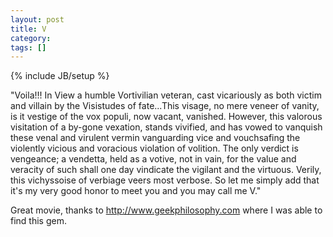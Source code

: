 ```yaml
---
layout: post
title: V
category: 
tags: []
---
```

{% include JB/setup %}

"Voila!!! In View a humble Vortivilian veteran, cast vicariously as both victim and villain by the Visistudes of fate...This visage, no mere veneer of vanity, is it vestige of the vox populi, now vacant, vanished. However, this valorous visitation of a by-gone vexation, stands vivified, and has vowed to vanquish these venal and virulent vermin vanguarding vice and vouchsafing the violently vicious and voracious violation of volition. The only verdict is vengeance; a vendetta, held as a votive, not in vain, for the value and veracity of such shall one day vindicate the vigilant and the virtuous. Verily, this vichyssoise of verbiage veers most verbose. So let me simply add that it's my very good honor to meet you and you may call me V."

Great movie, thanks to http://www.geekphilosophy.com where I was able to find this gem.
